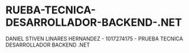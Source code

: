 # RUEBA-TECNICA-DESARROLLADOR-BACKEND-.NET
DANIEL STIVEN LINARES HERNANDEZ - 1017274175 - PRUEBA TECNICA DESARROLLADOR BACKEND .NET
